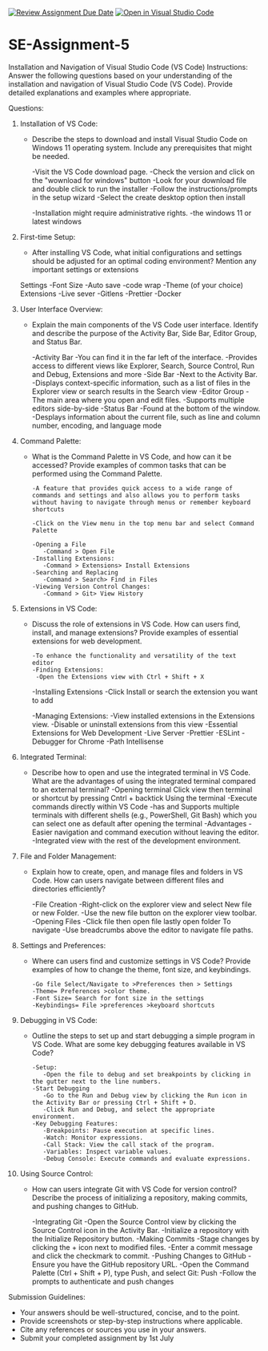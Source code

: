 [![Review Assignment Due Date](https://classroom.github.com/assets/deadline-readme-button-22041afd0340ce965d47ae6ef1cefeee28c7c493a6346c4f15d667ab976d596c.svg)](https://classroom.github.com/a/XoLGRbHq)
[![Open in Visual Studio Code](https://classroom.github.com/assets/open-in-vscode-2e0aaae1b6195c2367325f4f02e2d04e9abb55f0b24a779b69b11b9e10269abc.svg)](https://classroom.github.com/online_ide?assignment_repo_id=15299735&assignment_repo_type=AssignmentRepo)
# SE-Assignment-5
Installation and Navigation of Visual Studio Code (VS Code)
 Instructions:
Answer the following questions based on your understanding of the installation and navigation of Visual Studio Code (VS Code). Provide detailed explanations and examples where appropriate.

 Questions:

1. Installation of VS Code:
   - Describe the steps to download and install Visual Studio Code on Windows 11 operating system. Include any prerequisites that might be needed.

      -Visit the VS Code download page.
      -Check the version and click on the "wownload for windows" button
      -Look for your download file and double click to run the installer
      -Follow the instructions/prompts in the setup wizard
      -Select the create desktop option then install

      -Installation might require administrative rights.
      -the windows 11 or latest windows

2. First-time Setup:
   - After installing VS Code, what initial configurations and settings should be adjusted for an optimal coding environment? Mention any important settings or extensions

   Settings
      -Font Size
      -Auto save
      -code wrap 
      -Theme (of your choice)
   Extensions
      -Live sever
      -Gitlens
      -Prettier
      -Docker

3. User Interface Overview:
   - Explain the main components of the VS Code user interface. Identify and describe the purpose of the Activity Bar, Side Bar, Editor Group, and Status Bar.

      -Activity Bar
         -You can find it in the far left of the interface.
         -Provides access to different views like Explorer, Search, Source Control, Run and Debug, Extensions and more
      -Side Bar
         -Next to the Activity Bar.
         -Displays context-specific information, such as a list of files in the Explorer view or search results in the Search view
      -Editor Group
         -The main area where you open and edit files.
         -Supports multiple editors side-by-side
      -Status Bar
         -Found at the bottom of the window.
         -Desplays information about the current file, such as line and column number, encoding, and language mode
         
4. Command Palette:
   - What is the Command Palette in VS Code, and how can it be accessed? Provide examples of common tasks that can be performed using the Command Palette.

         -A feature that provides quick access to a wide range of commands and settings and also allows you to perform tasks without having to navigate through menus or remember keyboard shortcuts

         -Click on the View menu in the top menu bar and select Command Palette

         -Opening a File
            -Command > Open File
         -Installing Extensions:
            -Command > Extensions> Install Extensions
         -Searching and Replacing
            -Command > Search> Find in Files
         -Viewing Version Control Changes:
            -Command > Git> View History  

5. Extensions in VS Code:
   - Discuss the role of extensions in VS Code. How can users find, install, and manage extensions? Provide examples of essential extensions for web development.

         -To enhance the functionality and versatility of the text editor
         -Finding Extensions:
          -Open the Extensions view with Ctrl + Shift + X
        -Installing Extensions
           -Click Install or search the extension you want to add
      
        -Managing Extensions:
          -View installed extensions in the Extensions view.
          -Disable or uninstall extensions from this view
         -Essential Extensions for Web Development
            -Live Server
            -Prettier
            -ESLint
            -Debugger for Chrome
            -Path Intellisense

6. Integrated Terminal:
   - Describe how to open and use the integrated terminal in VS Code. What are the advantages of using the integrated terminal compared to an external terminal?
      -Opening terminal
         Click view then terminal or shortcut by pressing Cntrl + backtick
      Using the terminal
         -Execute commands directly within VS Code
         -has and Supports multiple terminals with different shells (e.g., PowerShell, Git Bash) which you can select one as default after opening the terminal
      -Advantages
         -Easier navigation and command execution without leaving the editor.
         -Integrated view with the rest of the development environment.

7. File and Folder Management:
   - Explain how to create, open, and manage files and folders in VS Code. How can users navigate between different files and directories efficiently?

      -File Creation
         -Right-click on the explorer view and select New file or new Folder.
         -Use the new file button on the explorer view toolbar.
      -Opening Files
         -Click file then open file lastly open folder
      To navigate
         -Use breadcrumbs above the editor to navigate file paths.

8. Settings and Preferences:
   - Where can users find and customize settings in VS Code? Provide examples of how to change the theme, font size, and keybindings.
         
         -Go file Select/Navigate to >Preferences then > Settings
         -Theme= Preferences >color theme.
         -Font Size= Search for font size in the settings
         -Keybindings= File >preferences >keyboard shortcuts

9. Debugging in VS Code:
   - Outline the steps to set up and start debugging a simple program in VS Code. What are some key debugging features available in VS Code?
   
         -Setup:
            -Open the file to debug and set breakpoints by clicking in the gutter next to the line numbers.
         -Start Debugging
            -Go to the Run and Debug view by clicking the Run icon in the Activity Bar or pressing Ctrl + Shift + D.
            -Click Run and Debug, and select the appropriate environment.
         -Key Debugging Features:
            -Breakpoints: Pause execution at specific lines.
            -Watch: Monitor expressions.
            -Call Stack: View the call stack of the program.
            -Variables: Inspect variable values.
            -Debug Console: Execute commands and evaluate expressions.

10. Using Source Control:
    - How can users integrate Git with VS Code for version control? Describe the process of initializing a repository, making commits, and pushing changes to GitHub.
    
         -Integrating Git
            -Open the Source Control view by clicking the Source Control icon in the Activity Bar.
            -Initialize a repository with the Initialize Repository button.
         -Making Commits
            -Stage changes by clicking the + icon next to modified files.
            -Enter a commit message and click the checkmark to commit.
         -Pushing Changes to GitHub
            -Ensure you have the GitHub repository URL.
            -Open the Command Palette (Ctrl + Shift + P), type Push, and select Git: Push
            -Follow the prompts to authenticate and push changes

 Submission Guidelines:
- Your answers should be well-structured, concise, and to the point.
- Provide screenshots or step-by-step instructions where applicable.
- Cite any references or sources you use in your answers.
- Submit your completed assignment by 1st July 

